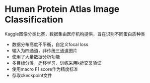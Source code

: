 ﻿# Human Protein Atlas Image Classification
Kaggle图像分类比赛，数据集由医疗机构提供，旨在识别不同蛋白质种类

- 数据分布高度不平衡，自定义focal loss
- 输入为四通道，非传统三通道图片
- 使用了大量数据分析功能
- 多目标分类，迁移学习，训练采用k折交叉验证
- 使用macro F1 score作为精度标准
- 存取ckeckpoint文件
